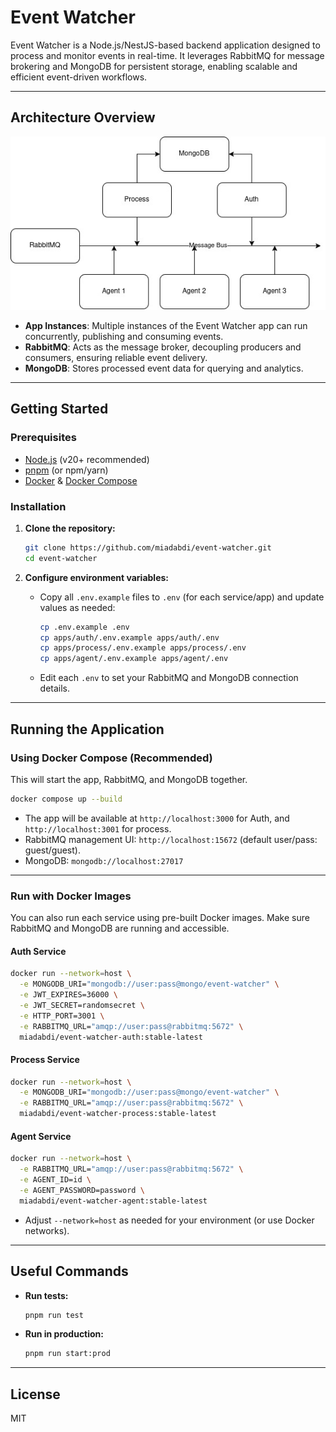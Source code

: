 # Event Watcher

Event Watcher is a Node.js/NestJS-based backend application designed to process and monitor events in real-time. It leverages RabbitMQ for message brokering and MongoDB for persistent storage, enabling scalable and efficient event-driven workflows.

---

## Architecture Overview

![Architecture Diagram](arch.jpg)

- **App Instances**: Multiple instances of the Event Watcher app can run concurrently, publishing and consuming events.
- **RabbitMQ**: Acts as the message broker, decoupling producers and consumers, ensuring reliable event delivery.
- **MongoDB**: Stores processed event data for querying and analytics.

---

## Getting Started

### Prerequisites

- [Node.js](https://nodejs.org/) (v20+ recommended)
- [pnpm](https://pnpm.io/) (or npm/yarn)
- [Docker](https://www.docker.com/) & [Docker Compose](https://docs.docker.com/compose/)

### Installation

1. **Clone the repository:**

   ```bash
   git clone https://github.com/miadabdi/event-watcher.git
   cd event-watcher
   ```

2. **Configure environment variables:**
   - Copy all `.env.example` files to `.env` (for each service/app) and update values as needed:
     ```bash
     cp .env.example .env
     cp apps/auth/.env.example apps/auth/.env
     cp apps/process/.env.example apps/process/.env
     cp apps/agent/.env.example apps/agent/.env
     ```
   - Edit each `.env` to set your RabbitMQ and MongoDB connection details.

---

## Running the Application

### Using Docker Compose (Recommended)

This will start the app, RabbitMQ, and MongoDB together.

```bash
docker compose up --build
```

- The app will be available at `http://localhost:3000` for Auth, and `http://localhost:3001` for process.
- RabbitMQ management UI: `http://localhost:15672` (default user/pass: guest/guest).
- MongoDB: `mongodb://localhost:27017`

---

### Run with Docker Images

You can also run each service using pre-built Docker images. Make sure RabbitMQ and MongoDB are running and accessible.

#### Auth Service

```bash
docker run --network=host \
  -e MONGODB_URI="mongodb://user:pass@mongo/event-watcher" \
  -e JWT_EXPIRES=36000 \
  -e JWT_SECRET=randomsecret \
  -e HTTP_PORT=3001 \
  -e RABBITMQ_URL="amqp://user:pass@rabbitmq:5672" \
  miadabdi/event-watcher-auth:stable-latest
```

#### Process Service

```bash
docker run --network=host \
  -e MONGODB_URI="mongodb://user:pass@mongo/event-watcher" \
  -e RABBITMQ_URL="amqp://user:pass@rabbitmq:5672" \
  miadabdi/event-watcher-process:stable-latest
```

#### Agent Service

```bash
docker run --network=host \
  -e RABBITMQ_URL="amqp://user:pass@rabbitmq:5672" \
  -e AGENT_ID=id \
  -e AGENT_PASSWORD=password \
  miadabdi/event-watcher-agent:stable-latest
```

- Adjust `--network=host` as needed for your environment (or use Docker networks).

---

## Useful Commands

- **Run tests:**
  ```bash
  pnpm run test
  ```
- **Run in production:**
  ```bash
  pnpm run start:prod
  ```

---

## License

MIT
